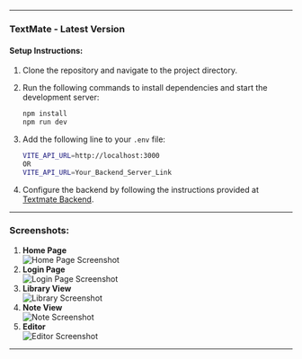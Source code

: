 
---

### TextMate - Latest Version

#### Setup Instructions:

1. Clone the repository and navigate to the project directory.
2. Run the following commands to install dependencies and start the development server:

   ```bash
   npm install
   npm run dev
   ```
3. Add the following line to your `.env` file:
    ```bash
   VITE_API_URL=http://localhost:3000
   OR
   VITE_API_URL=Your_Backend_Server_Link
   ```
4. Configure the backend by following the instructions provided at [Textmate Backend](https://github.com/amitskingh/textmate-app-backend).

---

### Screenshots:

1. **Home Page**  
   ![Home Page Screenshot](public/screenshots/Home.png)
2. **Login Page**  
   ![Login Page Screenshot](public/screenshots/Login.png)
3. **Library View**  
   ![Library Screenshot](public/screenshots/Library.png)
4. **Note View**  
   ![Note Screenshot](public/screenshots/Note.png)
5. **Editor**  
   ![Editor Screenshot](public/screenshots/Editor.png)

---
